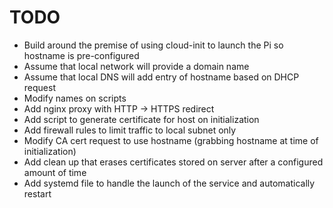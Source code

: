 # TODO

* Build around the premise of using cloud-init to launch the Pi so hostname is pre-configured
* Assume that local network will provide a domain name
* Assume that local DNS will add entry of hostname based on DHCP request
* Modify names on scripts
* Add nginx proxy with HTTP -> HTTPS redirect
* Add script to generate certificate for host on initialization
* Add firewall rules to limit traffic to local subnet only
* Modify CA cert request to use hostname (grabbing hostname at time of initialization)
* Add clean up that erases certificates stored on server after a configured amount of time
* Add systemd file to handle the launch of the service and automatically restart
